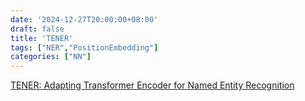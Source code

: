 ```yaml
---
date: '2024-12-27T20:00:00+08:00'
draft: false
title: 'TENER'
tags: ["NER","PositionEmbedding"]
categories: ["NN"]
---
```


[TENER: Adapting Transformer Encoder for Named Entity Recognition](https://xves6ft58q.feishu.cn/docx/XWL6doxAdoYEzyxpt56cIpbmnIc?from=from_copylink)
